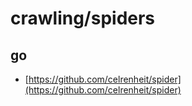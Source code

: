 # crawling/spiders

## go

 - [https://github.com/celrenheit/spider](https://github.com/celrenheit/spider)

